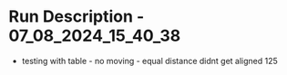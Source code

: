 # Run Description - 07_08_2024_15_40_38

- testing with table - no moving - equal distance didnt get aligned 125


